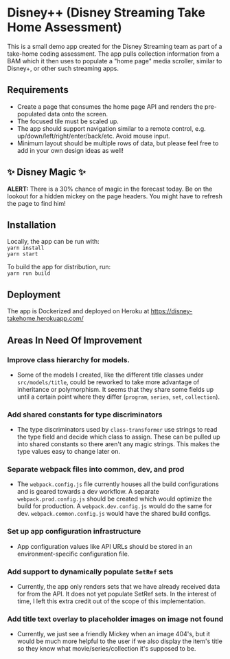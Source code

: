 # Disney++ (Disney Streaming Take Home Assessment)

This is a small demo app created for the Disney Streaming team as part
of a take-home coding assessment. The app pulls collection information from a BAM
which it then uses to populate a "home page" media scroller, similar to Disney+, 
or other such streaming apps.

## Requirements

- Create a page that consumes the home page API and renders the pre-populated data
onto the screen.
- The focused tile must be scaled up.
- The app should support navigation similar to a remote control, e.g.
up/down/left/right/enter/back/etc. Avoid mouse input.
- Minimum layout should be multiple rows of data, but please feel free to add in your
own design ideas as well!

## ✨ Disney Magic ✨

**ALERT:** There is a 30% chance of magic in the forecast today.
Be on the lookout for a hidden mickey on the page headers. You might
have to refresh the page to find him!

## Installation

Locally, the app can be run with:  
`yarn install`  
`yarn start`

To build the app for distribution, run:   
`yarn run build`

## Deployment

The app is Dockerized and deployed on Heroku at
https://disney-takehome.herokuapp.com/

## Areas In Need Of Improvement

### Improve class hierarchy for models. 
* Some of the models I created, like the different title classes under `src/models/title`, 
could be reworked to take more advantage of inheritance or polymorphism. 
It seems that they share some fields up until a
certain point where they differ (`program`, `series`, `set`, `collection`).
  

### Add shared constants for type discriminators
* The type discriminators used by `class-transformer` use strings to read
the type field and decide which class to assign. These can be pulled up into
shared constants so there aren't any magic strings. This makes the type values
easy to change later on.


### Separate webpack files into common, dev, and prod
*  The `webpack.config.js` file currently houses all the build configurations and
is geared towards a dev workflow. A separate `webpack.prod.config.js` should be
created which would optimize the build for production. A `webpack.dev.config.js` would
do the same for dev. `webpack.common.config.js` would have the shared build configs. 

### Set up app configuration infrastructure
* App configuration values like API URLs should be stored in an environment-specific 
configuration file.

### Add support to dynamically populate `SetRef` sets
* Currently, the app only renders sets that we have already received data for
from the API. It does not yet populate SetRef sets. In the interest of time, I
left this extra credit out of the scope of this implementation.

### Add title text overlay to placeholder images on image not found
* Currently, we just see a friendly Mickey when an image 404's, but 
it would be much more helpful to the user if we also display the item's
title so they know what movie/series/collection it's supposed to be.